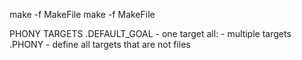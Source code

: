 make -f MakeFile
make -f MakeFile <target>

PHONY TARGETS
.DEFAULT_GOAL - one target
all: - multiple targets
.PHONY - define all targets that are not files